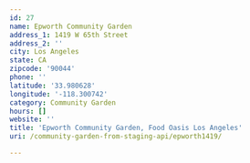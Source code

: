 ```yaml
---
id: 27
name: Epworth Community Garden
address_1: 1419 W 65th Street
address_2: ''
city: Los Angeles
state: CA
zipcode: '90044'
phone: ''
latitude: '33.980628'
longitude: '-118.300742'
category: Community Garden
hours: []
website: ''
title: 'Epworth Community Garden, Food Oasis Los Angeles'
uri: /community-garden-from-staging-api/epworth1419/

---
```

